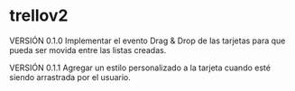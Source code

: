 # trellov2

VERSIÓN 0.1.0
Implementar el evento Drag & Drop de las tarjetas para que pueda ser movida entre las listas creadas.

VERSIÓN 0.1.1
Agregar un estilo personalizado a la tarjeta cuando esté siendo arrastrada por el usuario.
